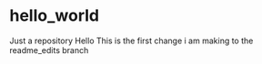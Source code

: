 # hello_world
Just a repository
  Hello 
  This is the first change i am making to the readme_edits branch
